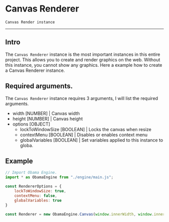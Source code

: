 # Canvas Renderer
``Canvas Render instance``

- - -

## Intro
The ``Canvas Renderer`` instance is the most important instances in this entire project. This allows you to create and render graphics on the web. Without this instance, you cannot show any graphics. Here a example how to create a Canvas Renderer instance.

## Required arguments.
The ``Canvas Renderer`` instance requires 3 arguments, I will list the required arguments.
- width [NUMBER] | Canvas width
- height [NUMBER] | Canvas height
- options [OBJECT] 
  - lockToWindowSize [BOOLEAN] | Locks the canvas when resize
  - contextMenu [BOOLEAN] | Disables or enables context menu
  - globalVariables [BOOLEAN] | Set variables applied to this instance to globa.

## Example
```javascript
// Import Obama Engine.
import * as ObamaEngine from "./engine/main.js";

const RendererOptions = {
    lockToWindowSize: true,
    contextMenu: false,
    globalVariables: true
}

const Renderer = new ObamaEngine.Canvas(window.innerWidth, window.innerHeight, RendererOptions);
```
